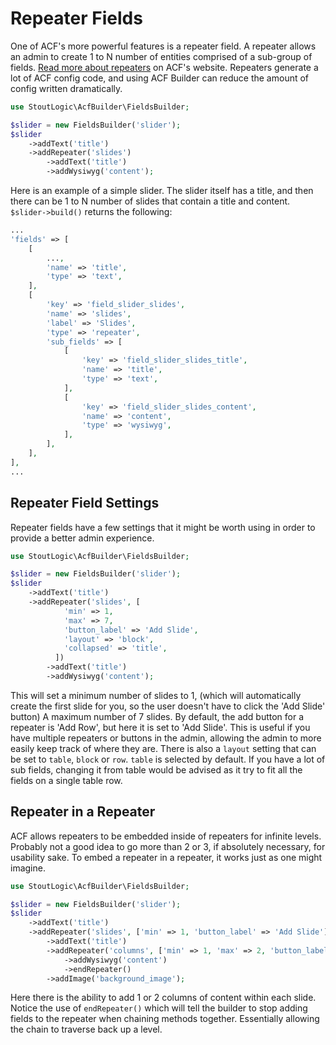 # Repeater Fields
One of ACF's more powerful features is a repeater field. A repeater allows an admin to create 1 to N number of entities comprised of a sub-group of fields. [Read more about repeaters](https://www.advancedcustomfields.com/resources/repeater/) on ACF's website. Repeaters generate a lot of ACF config code, and using ACF Builder can reduce the amount of config written dramatically.

```php
use StoutLogic\AcfBuilder\FieldsBuilder;

$slider = new FieldsBuilder('slider');
$slider
    ->addText('title')
    ->addRepeater('slides')
        ->addText('title')
        ->addWysiwyg('content');
```
Here is an example of a simple slider. The slider itself has a title, and then there can be 1 to N number of slides that contain a title and content. 
`$slider->build()` returns the following:
```php
...
'fields' => [
    [
        ...,
        'name' => 'title',
        'type' => 'text',
    ],
    [
        'key' => 'field_slider_slides',
        'name' => 'slides',
        'label' => 'Slides',
        'type' => 'repeater',
        'sub_fields' => [
            [
                'key' => 'field_slider_slides_title',
                'name' => 'title',
                'type' => 'text',
            ],
            [
                'key' => 'field_slider_slides_content',
                'name' => 'content',
                'type' => 'wysiwyg',
            ],
        ],
    ],
],
...

```
## Repeater Field Settings
Repeater fields have a few settings that it might be worth using in order to provide a better admin experience.
```php
use StoutLogic\AcfBuilder\FieldsBuilder;

$slider = new FieldsBuilder('slider');
$slider
    ->addText('title')
    ->addRepeater('slides', [
            'min' => 1,
            'max' => 7,
            'button_label' => 'Add Slide',
            'layout' => 'block',
            'collapsed' => 'title',
          ])
        ->addText('title')
        ->addWysiwyg('content');
```
This will set a minimum number of slides to 1, (which will automatically create the first slide for you, so the user doesn't have to click the 'Add Slide' button) A maximum number of 7 slides. By default, the add button for a repeater is 'Add Row', but here it is set to 'Add Slide'. This is useful if you have multiple repeaters or buttons in the admin, allowing the admin to more easily keep track of where they are. There is also a `layout` setting that can be set to `table`, `block` or `row`. `table` is selected by default. If you have a lot of sub fields, changing it from table would be advised as it try to fit all the fields on a single table row.

## Repeater in a Repeater
ACF allows repeaters to be embedded inside of repeaters for infinite levels. Probably not a good idea to go more than 2 or 3, if absolutely necessary, for usability sake. To embed a repeater in a repeater, it works just as one might imagine.
```php
use StoutLogic\AcfBuilder\FieldsBuilder;

$slider = new FieldsBuilder('slider');
$slider
    ->addText('title')
    ->addRepeater('slides', ['min' => 1, 'button_label' => 'Add Slide'])
        ->addText('title')
        ->addRepeater('columns', ['min' => 1, 'max' => 2, 'button_label' => 'Add Column'])
            ->addWysiwyg('content')
            ->endRepeater()
        ->addImage('background_image');
```
Here there is the ability to add 1 or 2 columns of content within each slide. Notice the use of `endRepeater()` which will tell the builder to stop adding fields to the repeater when chaining methods together. Essentially allowing the chain to traverse back up a level.
